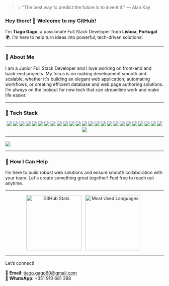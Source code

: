 > 💡 "The best way to predict the future is to invent it." — Alan Kay


### Hey there! 👋 Welcome to my GitHub!

I'm **Tiago Gago**, a passionate Full Stack Developer from **Lisboa, Portugal** 🌍. I’m here to help turn ideas into powerful, tech-driven solutions!

---

### 🚀 About Me

I am a Junior Full Stack Developer and I love working on front-end and back-end projects. My focus is on making development smooth and scalable, whether it's building an elegant web application, automating workflows, or creating efficient database and web page authoring solutions. I’m always on the lookout for new tech that can streamline work and make life easier.

---

### 🔧 Tech Stack

<p align="center"> <img src="https://img.shields.io/badge/PHP-777BB4?style=for-the-badge&logo=php&logoColor=white" /> <img src="https://img.shields.io/badge/JavaScript-F7DF1E?style=for-the-badge&logo=javascript&logoColor=black" /> <img src="https://img.shields.io/badge/Python-3776AB?style=for-the-badge&logo=python&logoColor=white" /> <img src="https://img.shields.io/badge/SQL-003B57?style=for-the-badge&logo=postgresql&logoColor=white" /> <img src="https://img.shields.io/badge/Laravel-FF2D20?style=for-the-badge&logo=laravel&logoColor=white" /> <img src="https://img.shields.io/badge/React-61DAFB?style=for-the-badge&logo=react&logoColor=black" /> <img src="https://img.shields.io/badge/Docker-2496ED?style=for-the-badge&logo=docker&logoColor=white" /> <img src="https://img.shields.io/badge/Git-F05032?style=for-the-badge&logo=git&logoColor=white" /> <img src="https://img.shields.io/badge/Unix-000000?style=for-the-badge&logo=unix&logoColor=white" /> <img src="https://img.shields.io/badge/CSS3-1572B6?style=for-the-badge&logo=css3&logoColor=white"/> <img src="https://img.shields.io/badge/HTML5-E34F26?style=for-the-badge&logo=html5&logoColor=white" /> <img src="https://img.shields.io/badge/json-5E5C5C?style=for-the-badge&logo=json&logoColor=white" /> <img src="https://img.shields.io/badge/Miro-F7C922?style=for-the-badge&logo=Miro&logoColor=050036" /> <img src="https://img.shields.io/badge/Trello-0052CC?style=for-the-badge&logo=trello&logoColor=white" /> <img src="https://img.shields.io/badge/Codepen-000000?style=for-the-badge&logo=codepen&logoColor=white" /> <img src="https://img.shields.io/badge/GitHub-100000?style=for-the-badge&logo=github&logoColor=white" /> <img src="https://img.shields.io/badge/Jira-0052CC?style=for-the-badge&logo=Jira&logoColor=white" /> <img src="https://img.shields.io/badge/Xampp-F37623?style=for-the-badge&logo=xampp&logoColor=white" /> <img src="https://img.shields.io/badge/Postman-FF6C37?style=for-the-badge&logo=Postman&logoColor=white" /> <img src="https://img.shields.io/badge/Node%20js-339933?style=for-the-badge&logo=nodedotjs&logoColor=white" /> <img src="https://img.shields.io/badge/Django-092E20?style=for-the-badge&logo=django&logoColor=green" /> <img src="https://img.shields.io/badge/Bootstrap-563D7C?style=for-the-badge&logo=bootstrap&logoColor=white" /> <img src="https://img.shields.io/badge/Canva-%2300C4CC.svg?&style=for-the-badge&logo=Canva&logoColor=white" /> <img src="https://img.shields.io/badge/MySQL-005C84?style=for-the-badge&logo=mysql&logoColor=white" /> <img src="https://img.shields.io/badge/MongoDB-4EA94B?style=for-the-badge&logo=mongodb&logoColor=white" /> <img src="https://img.shields.io/badge/daily.dev-CE3DF3?style=for-the-badge&logo=dailydotdev&logoColor=white" /> </p>

---

<img src="https://github-readme-stats.vercel.app/api/top-langs/?username=tiagogago&theme=blue-green" />

---

### 🤝 How I Can Help

I’m here to build robust web solutions and ensure smooth collaboration with your team. Let's create something great together! Feel free to reach out anytime.

---

<p align="center">
    <img height=175 alt="GitHub Stats" src="https://github-readme-stats.vercel.app/api?username=bos21001&show_icons=true&count_private=true&theme=dark" />&nbsp;&nbsp;
    <img height=175 alt="Most Used Languages" src="https://github-readme-stats.vercel.app/api/top-langs/?username=bos21001&layout=compact&theme=dark" />&nbsp;&nbsp;
</p>

---

Let’s connect!

📧 **Email**: tiago.gago60@gmail.com  
📱 **WhatsApp**: +351 910 681 388


